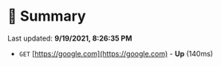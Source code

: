 # 📖 Summary
Last updated: **9/19/2021, 8:26:35 PM**

- `GET` [https://google.com](https://google.com) - **Up** (140ms)
